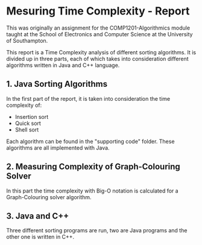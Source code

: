 # Mesuring Time Complexity - Report

This was originally an assignment for the COMP1201-Algorithmics module taught at the 
School of Electronics and Computer Science at the University of Southampton.

This report is a Time Complexity analysis of different sorting algorithms. 
It is divided up in three parts, each of which takes into consideration
different algorithms written in Java and C++ language.

## 1. Java Sorting Algorithms

In the first part of the report, it is taken into consideration the time complexity of:
- Insertion sort
- Quick sort
- Shell sort

Each algorithm can be found in the "supporting code" folder. 
These algorithms are all implemented with Java.

## 2. Measuring Complexity of Graph-Colouring Solver

In this part the time complexity with Big-O notation is calculated for a 
Graph-Colouring solver algorithm.

## 3. Java and C++

Three different sorting programs are run, two are Java programs and the other one is written in C++.
